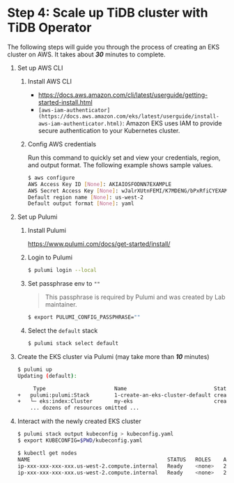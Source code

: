 # Step 4: Scale up TiDB cluster with TiDB Operator

The following steps will guide you through the process of creating an EKS cluster on AWS. It takes about **_30_**
minutes to complete.

1. Set up AWS CLI

    1. Install AWS CLI

        - https://docs.aws.amazon.com/cli/latest/userguide/getting-started-install.html
        - `[aws-iam-authenticator](https://docs.aws.amazon.com/eks/latest/userguide/install-aws-iam-authenticator.html)`:
          Amazon EKS uses IAM to provide secure authentication to your Kubernetes cluster.

    2. Config AWS credentials

       Run this command to quickly set and view your credentials, region, and output format. The following example shows
       sample values.

       ```bash
       $ aws configure
       AWS Access Key ID [None]: AKIAIOSFODNN7EXAMPLE
       AWS Secret Access Key [None]: wJalrXUtnFEMI/K7MDENG/bPxRfiCYEXAMPLEKEY
       Default region name [None]: us-west-2
       Default output format [None]: yaml
       ```

2. Set up Pulumi

    1. Install Pulumi

       https://www.pulumi.com/docs/get-started/install/

    2. Login to Pulumi

       ```bash
       $ pulumi login --local
       ```

    3. Set passphrase env to `""`

       > This passphrase is required by Pulumi and was created by Lab maintainer.

       ```bash
       $ export PULUMI_CONFIG_PASSPHRASE=""
       ```

    4. Select the `default` stack

       ```bash
       $ pulumi stack select default
       ```

3. Create the EKS cluster via Pulumi (may take more than **_10_** minutes)

    ```bash
    $ pulumi up
    Updating (default):

         Type                      Name                            Status
    +   pulumi:pulumi:Stack        1-create-an-eks-cluster-default created
    +   └─ eks:index:Cluster       my-eks                          created
        ... dozens of resources omitted ...
    ```

4. Interact with the newly created EKS cluster

    ```bash
    $ pulumi stack output kubeconfig > kubeconfig.yaml
    $ export KUBECONFIG=$PWD/kubeconfig.yaml

    $ kubectl get nodes
    NAME                                            STATUS   ROLES    AGE   VERSION
    ip-xxx-xxx-xxx-xxx.us-west-2.compute.internal   Ready    <none>   27m   v1.27.1-eks-2f008fe
    ip-xxx-xxx-xxx-xxx.us-west-2.compute.internal   Ready    <none>   27m   v1.27.1-eks-2f008fe
    ```
